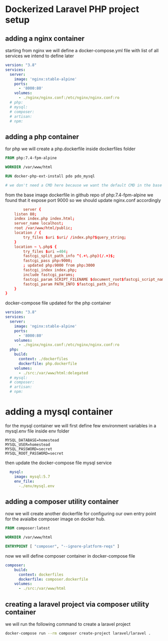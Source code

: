 # Dockerized Laravel PHP project setup

## adding a nginx container

starting from nginx we will define a docker-compose.yml file with list of all services we intend to define later

```yml
version: "3.8"
services:
  server:
    image: 'nginx:stable-alpine'
    ports:
      - '8000:80'
    volumes:
      - ./nginx/nginx.conf:/etc/nginx/nginx.conf:ro
  # php:
  # mysql:
  # composer:
  # artisan:
  # npm:
```

## adding a php container

for php we will create a php.dockerfile inside dockerfiles folder

```dockerfile
FROM php:7.4-fpm-alpine

WORKDIR /var/www/html

RUN docker-php-ext-install pdo pdo_mysql

# we don't need a CMD here because we want the default CMD in the base image to run.
```

from the base image dockerfile in github repo of php:7.4-fpm-alpine we found that it expose port 9000 so we should update nginx.conf accordingly

```conf
        server {
    listen 80;
    index index.php index.html;
    server_name localhost;
    root /var/www/html/public;
    location / {
        try_files $uri $uri/ /index.php?$query_string;
    }
    location ~ \.php$ {
        try_files $uri =404;
        fastcgi_split_path_info ^(.+\.php)(/.+)$;
        fastcgi_pass php:9000; 
        ; updated php:9000 from php:3000
        fastcgi_index index.php;
        include fastcgi_params;
        fastcgi_param SCRIPT_FILENAME $document_root$fastcgi_script_name;
        fastcgi_param PATH_INFO $fastcgi_path_info;
    }
}
```

docker-compose file updated for the php container

```yml
version: "3.8"
services:
  server:
    image: 'nginx:stable-alpine'
    ports:
      - '8000:80'
    volumes:
      - ./nginx/nginx.conf:/etc/nginx/nginx.conf:ro
  php:
    build:
      context: ./dockerfiles
      dockerfile: php.dockerfile
    volumes: 
      - ./src:/var/www/html:delegated  
  # mysql:
  # composer:
  # artisan:
  # npm:
```

# adding a mysql container

for the mysql container we will first define few environment variables in a mysql.env file inside env folder

```environment
MYSQL_DATABASE=homestead
MYSQL_USER=homestead
MYSQL_PASSWORD=secret
MYSQL_ROOT_PASSWORD=secret
```

then update the docker-compose file mysql service

```yml
  mysql:
    image: mysql:5.7
    env_file:
      -./env/mysql.env
```

## adding a composer utility container

now we will create another dockerfile for configuring our own entry point for the avaialbe composer image on docker hub.

```dockerfile
FROM composer:latest

WORKDIR /var/www/html

ENTRYPOINT [ "composer", "--ignore-platform-reqs" ]
```

now we will define composer container in docker-compose file

```yml
composer:
    build:
      context: dockerfiles
      dockerfile: composer.dockerfile
    volumes:
      - ./src:/var/www/html
```

## creating a laravel project via composer utility container

we will run the following command to create a laravel project

```bash
docker-compose run --rm composer create-project laravel/laravel .
```